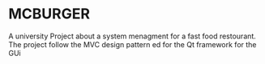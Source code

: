 # MCBURGER
A university Project about a system menagment for a fast food restourant.
The project follow the MVC design pattern ed for the Qt framework for the GUi
 
